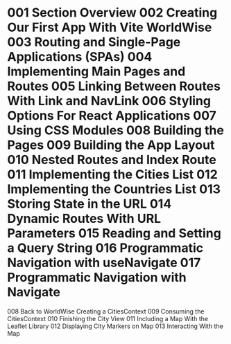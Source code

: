 001 Section Overview
002 Creating Our First App With Vite WorldWise
003 Routing and Single-Page Applications (SPAs)
004 Implementing Main Pages and Routes
005 Linking Between Routes With Link and NavLink
006 Styling Options For React Applications
007 Using CSS Modules
008 Building the Pages
009 Building the App Layout
010 Nested Routes and Index Route
011 Implementing the Cities List
012 Implementing the Countries List
013 Storing State in the URL
014 Dynamic Routes With URL Parameters
015 Reading and Setting a Query String
016 Programmatic Navigation with useNavigate
017 Programmatic Navigation with Navigate
=========================================
008 Back to WorldWise Creating a CitiesContext
009 Consuming the CitiesContext
010 Finishing the City View
011 Including a Map With the Leaflet Library
012 Displaying City Markers on Map
013 Interacting With the Map